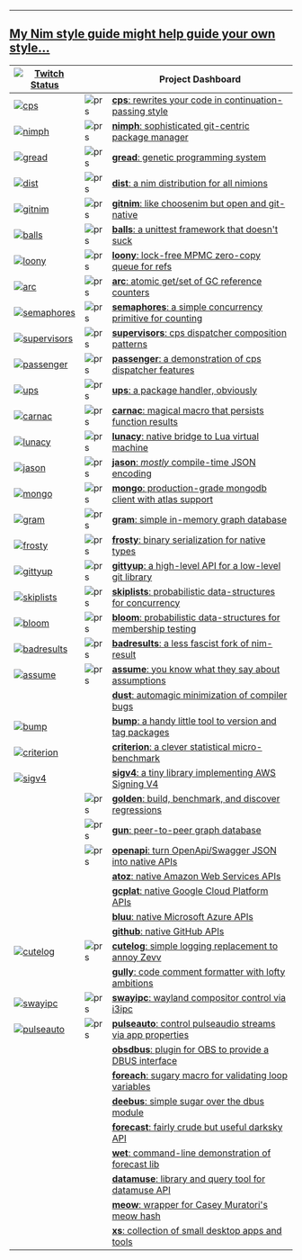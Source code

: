 ----------
[My Nim style guide might help guide your own style...](https://github.com/disruptek/disruptek/blob/master/style.md)
----------

|[![Twitch Status](https://img.shields.io/twitch/status/disruptek)](https://twitch.tv/disruptek) ||Project Dashboard|
|--|--|-----------|
|[![cps](https://github.com/disruptek/cps/workflows/CI/badge.svg)](https://github.com/disruptek/cps/actions?query=workflow%3ACI)|![prs](https://img.shields.io/github/issues-pr-raw/disruptek/cps?label=pr)|[**cps**: rewrites your code in continuation-passing style](https://github.com/disruptek/cps)|
|[![nimph](https://github.com/disruptek/nimph/workflows/CI/badge.svg)](https://github.com/disruptek/nimph/actions?query=workflow%3ACI)|![prs](https://img.shields.io/github/issues-pr-raw/disruptek/nimph?label=pr)|[**nimph**: sophisticated git-centric package manager](https://github.com/disruptek/nimph)|
|[![gread](https://github.com/disruptek/gread/workflows/CI/badge.svg)](https://github.com/disruptek/gread/actions?query=workflow%3ACI)|![prs](https://img.shields.io/github/issues-pr-raw/disruptek/gread?label=pr)|[**gread**: genetic programming system](https://github.com/disruptek/gread)|
|[![dist](https://github.com/disruptek/dist/workflows/CI/badge.svg)](https://github.com/disruptek/dist/actions?query=workflow%3ACI)|![prs](https://img.shields.io/github/issues-pr-raw/disruptek/dist?label=pr)|[**dist**: a nim distribution for all nimions](https://github.com/disruptek/dist)|
|[![gitnim](https://github.com/disruptek/gitnim/workflows/CI/badge.svg)](https://github.com/disruptek/gitnim/actions?query=workflow%3ACI)|![prs](https://img.shields.io/github/issues-pr-raw/disruptek/gitnim?label=pr)|[**gitnim**: like choosenim but open and git-native](https://github.com/disruptek/gitnim)|
|[![balls](https://github.com/disruptek/balls/workflows/CI/badge.svg)](https://github.com/disruptek/balls/actions?query=workflow%3ACI)|![prs](https://img.shields.io/github/issues-pr-raw/disruptek/balls?label=pr)|[**balls**: a unittest framework that doesn't suck](https://github.com/disruptek/balls)|
|[![loony](https://github.com/nim-works/loony/workflows/CI/badge.svg)](https://github.com/nim-works/loony/actions?query=workflow%3ACI)|![prs](https://img.shields.io/github/issues-pr-raw/nim-works/loony?label=pr)|[**loony**: lock-free MPMC zero-copy queue for refs](https://github.com/nim-works/loony)|
|[![arc](https://github.com/nim-works/arc/workflows/CI/badge.svg)](https://github.com/nim-works/arc/actions?query=workflow%3ACI)|![prs](https://img.shields.io/github/issues-pr-raw/nim-works/arc?label=pr)|[**arc**: atomic get/set of GC reference counters](https://github.com/nim-works/arc)|
|[![semaphores](https://github.com/disruptek/semaphores/workflows/CI/badge.svg)](https://github.com/disruptek/semaphores/actions?query=workflow%3ACI)|![prs](https://img.shields.io/github/issues-pr-raw/disruptek/semaphores?label=pr)|[**semaphores**: a simple concurrency primitive for counting](https://github.com/disruptek/semaphores)|
|[![supervisors](https://github.com/disruptek/supervisors/workflows/CI/badge.svg)](https://github.com/disruptek/supervisors/actions?query=workflow%3ACI)|![prs](https://img.shields.io/github/issues-pr-raw/disruptek/supervisors?label=pr)|[**supervisors**: cps dispatcher composition patterns](https://github.com/disruptek/supervisors)|
|[![passenger](https://github.com/disruptek/passenger/workflows/CI/badge.svg)](https://github.com/disruptek/passenger/actions?query=workflow%3ACI)|![prs](https://img.shields.io/github/issues-pr-raw/disruptek/passenger?label=pr)|[**passenger**: a demonstration of cps dispatcher features](https://github.com/disruptek/passenger)|
|[![ups](https://github.com/disruptek/ups/workflows/CI/badge.svg)](https://github.com/disruptek/ups/actions?query=workflow%3ACI)|![prs](https://img.shields.io/github/issues-pr-raw/disruptek/ups?label=pr)|[**ups**: a package handler, obviously](https://github.com/disruptek/ups)|
|[![carnac](https://github.com/disruptek/carnac/workflows/CI/badge.svg)](https://github.com/disruptek/carnac/actions?query=workflow%3ACI)|![prs](https://img.shields.io/github/issues-pr-raw/disruptek/carnac?label=pr)|[**carnac**: magical macro that persists function results](https://github.com/disruptek/carnac)|
|[![lunacy](https://github.com/disruptek/lunacy/workflows/CI/badge.svg)](https://github.com/disruptek/lunacy/actions?query=workflow%3ACI)|![prs](https://img.shields.io/github/issues-pr-raw/disruptek/lunacy?label=pr)|[**lunacy**: native bridge to Lua virtual machine](https://github.com/disruptek/lunacy)|
|[![jason](https://github.com/disruptek/jason/workflows/CI/badge.svg)](https://github.com/disruptek/jason/actions?query=workflow%3ACI)|![prs](https://img.shields.io/github/issues-pr-raw/disruptek/jason?label=pr)|[**jason**: _mostly_ compile-time JSON encoding](https://github.com/disruptek/jason)|
|[![mongo](https://github.com/sesco-llc/mongo/workflows/CI/badge.svg)](https://github.com/sesco-llc/mongo/actions?query=workflow%3ACI)|![prs](https://img.shields.io/github/issues-pr-raw/sesco-llc/mongo?label=pr)|[**mongo**: production-grade mongodb client with atlas support](https://github.com/sesco-llc/mongo)|
|[![gram](https://github.com/disruptek/gram/workflows/CI/badge.svg)](https://github.com/disruptek/gram/actions?query=workflow%3ACI)|![prs](https://img.shields.io/github/issues-pr-raw/disruptek/gram?label=pr)|[**gram**: simple in-memory graph database](https://github.com/disruptek/gram)|
|[![frosty](https://github.com/disruptek/frosty/workflows/CI/badge.svg)](https://github.com/disruptek/frosty/actions?query=workflow%3ACI)|![prs](https://img.shields.io/github/issues-pr-raw/disruptek/frosty?label=pr)|[**frosty**: binary serialization for native types](https://github.com/disruptek/frosty)|
|[![gittyup](https://github.com/disruptek/gittyup/workflows/CI/badge.svg)](https://github.com/disruptek/gittyup/actions?query=workflow%3ACI)|![prs](https://img.shields.io/github/issues-pr-raw/disruptek/gittyup?label=pr)|[**gittyup**: a high-level API for a low-level git library](https://github.com/disruptek/gittyup)|
|[![skiplists](https://github.com/disruptek/skiplists/workflows/CI/badge.svg)](https://github.com/disruptek/skiplists/actions?query=workflow%3ACI)|![prs](https://img.shields.io/github/issues-pr-raw/disruptek/skiplists?label=pr)|[**skiplists**: probabilistic data-structures for concurrency](https://github.com/disruptek/skiplists)|
|[![bloom](https://github.com/disruptek/bloom/workflows/CI/badge.svg)](https://github.com/disruptek/bloom/actions?query=workflow%3ACI)|![prs](https://img.shields.io/github/issues-pr-raw/disruptek/bloom?label=pr)|[**bloom**: probabilistic data-structures for membership testing](https://github.com/disruptek/bloom)|
|[![badresults](https://github.com/disruptek/badresults/workflows/CI/badge.svg)](https://github.com/disruptek/badresults/actions?query=workflow%3ACI)|![prs](https://img.shields.io/github/issues-pr-raw/disruptek/badresults?label=pr)|[**badresults**: a less fascist fork of nim-result](https://github.com/disruptek/badresults)|
|[![assume](https://github.com/disruptek/assume/workflows/CI/badge.svg)](https://github.com/disruptek/assume/actions?query=workflow%3ACI)|![prs](https://img.shields.io/github/issues-pr-raw/disruptek/assume?label=pr)|[**assume**: you know what they say about assumptions](https://github.com/disruptek/assume)|
|||[**dust**: automagic minimization of compiler bugs](https://github.com/disruptek/dust)|
|[![bump](https://github.com/disruptek/bump/workflows/CI/badge.svg)](https://github.com/disruptek/bump/actions?query=workflow%3ACI)||[**bump**: a handy little tool to version and tag packages](https://github.com/disruptek/bump)|
|[![criterion](https://github.com/disruptek/criterion/workflows/CI/badge.svg)](https://github.com/disruptek/criterion/actions?query=workflow%3ACI)||[**criterion**: a clever statistical micro-benchmark](https://github.com/disruptek/criterion)|
|[![sigv4](https://github.com/disruptek/sigv4/workflows/CI/badge.svg)](https://github.com/disruptek/sigv4/actions?query=workflow%3ACI)||[**sigv4**: a tiny library implementing AWS Signing V4](https://github.com/disruptek/sigv4)|
||![prs](https://img.shields.io/github/issues-pr-raw/disruptek/golden?label=pr)|[**golden**: build, benchmark, and discover regressions](https://github.com/disruptek/golden)|
||![prs](https://img.shields.io/github/issues-pr-raw/disruptek/gun?label=pr)|[**gun**: peer-to-peer graph database](https://github.com/disruptek/gun)|
||![prs](https://img.shields.io/github/issues-pr-raw/disruptek/openapi?label=pr)|[**openapi**: turn OpenApi/Swagger JSON into native APIs](https://github.com/disruptek/openapi)|
|||[**atoz**: native Amazon Web Services APIs](https://github.com/disruptek/atoz)|
|||[**gcplat**: native Google Cloud Platform APIs](https://github.com/disruptek/gcplat)|
|||[**bluu**: native Microsoft Azure APIs](https://github.com/disruptek/bluu)|
|||[**github**: native GitHub APIs](https://github.com/disruptek/github)|
|[![cutelog](https://github.com/disruptek/cutelog/workflows/CI/badge.svg)](https://github.com/disruptek/cutelog/actions?query=workflow%3ACI)|![prs](https://img.shields.io/github/issues-pr-raw/disruptek/cutelog?label=pr)|[**cutelog**: simple logging replacement to annoy Zevv](https://github.com/disruptek/cutelog)|
|||[**gully**: code comment formatter with lofty ambitions](https://github.com/disruptek/gully)|
|[![swayipc](https://github.com/disruptek/swayipc/workflows/CI/badge.svg)](https://github.com/disruptek/swayipc/actions?query=workflow%3ACI)|![prs](https://img.shields.io/github/issues-pr-raw/disruptek/swayipc?label=pr)|[**swayipc**: wayland compositor control via i3ipc](https://github.com/disruptek/swayipc)|
|[![pulseauto](https://github.com/disruptek/pulseauto/workflows/CI/badge.svg)](https://github.com/disruptek/pulseauto/actions?query=workflow%3ACI)|![prs](https://img.shields.io/github/issues-pr-raw/disruptek/pulseauto?label=pr)|[**pulseauto**: control pulseaudio streams via app properties](https://github.com/disruptek/pulseauto)|
|||[**obsdbus**: plugin for OBS to provide a DBUS interface](https://github.com/disruptek/obsdbus)|
|||[**foreach**: sugary macro for validating loop variables](https://github.com/disruptek/foreach)|
|||[**deebus**: simple sugar over the dbus module](https://github.com/disruptek/deebus)|
|||[**forecast**: fairly crude but useful darksky API](https://github.com/disruptek/forecast)|
|||[**wet**: command-line demonstration of forecast lib](https://github.com/disruptek/wet)|
|||[**datamuse**: library and query tool for datamuse API](https://github.com/disruptek/datamuse)|
|||[**meow**: wrapper for Casey Muratori's meow hash](https://github.com/disruptek/meow)|
|||[**xs**: collection of small desktop apps and tools](https://github.com/disruptek/xs)|
